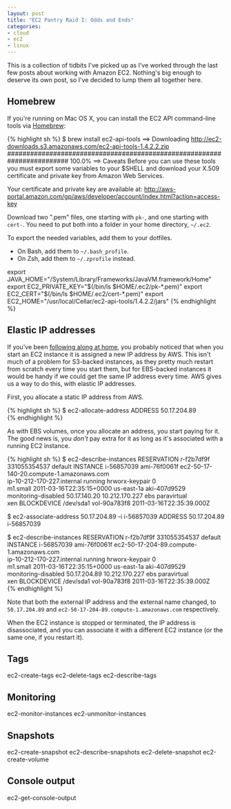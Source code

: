 ```yaml
---
layout: post
title: "EC2 Pantry Raid I: Odds and Ends"
categories:
- cloud
- ec2
- linux
---
```

This is a collection of tidbits I've picked up as I've worked through the last few posts
about working with Amazon EC2. Nothing's big enough to deserve its own post, so I've
decided to lump them all together here.

## Homebrew

If you're running on Mac OS X, you can install the EC2 API command-line tools via
[Homebrew](http://mxcl.github.com/homebrew/):

{% highlight sh %}
  $ brew install ec2-api-tools
  ==> Downloading http://ec2-downloads.s3.amazonaws.com/ec2-api-tools-1.4.2.2.zip
  ######################################################################## 100.0%
  ==> Caveats
  Before you can use these tools you must export some variables to your $SHELL
  and download your X.509 certificate and private key from Amazon Web Services.

  Your certificate and private key are available at:
  http://aws-portal.amazon.com/gp/aws/developer/account/index.html?action=access-key

  Download two ".pem" files, one starting with `pk-`, and one starting with `cert-`.
  You need to put both into a folder in your home directory, `~/.ec2`.

  To export the needed variables, add them to your dotfiles.
   * On Bash, add them to `~/.bash_profile`.
   * On Zsh, add them to `~/.zprofile` instead.

  export JAVA_HOME="/System/Library/Frameworks/JavaVM.framework/Home"
  export EC2_PRIVATE_KEY="$(/bin/ls $HOME/.ec2/pk-*.pem)"
  export EC2_CERT="$(/bin/ls $HOME/.ec2/cert-*.pem)"
  export EC2_HOME="/usr/local/Cellar/ec2-api-tools/1.4.2.2/jars"
{% endhighlight %}

## Elastic IP addresses

If you've been [following along at home](/2011/03/17/ec2-ebs-instance.html), you probably
noticed that when you start an EC2 instance it is assigned a new IP address by AWS.
This isn't much of a problem for S3-backed instances, as they pretty much restart from scratch
every time you start them, but for EBS-backed instances it would be handy if we could get the
same IP address every time. AWS gives us a way to do this, with elastic IP addresses.

First, you allocate a static IP address from AWS.

{% highlight sh %}
  $ ec2-allocate-address
  ADDRESS	50.17.204.89	
{% endhighlight %}

As with EBS volumes, once you allocate an address, you start paying for it. The good news is,
you *don't* pay extra for it as long as it's associated with a running EC2 instance.

{% highlight sh %}
  $ ec2-describe-instances
  RESERVATION   r-f2b7df9f      331055354537    default
  INSTANCE      i-56857039      ami-76f0061f    ec2-50-17-140-20.compute-1.amazonaws.com  \
                ip-10-212-170-227.internal      running hrworx-keypair                  0 \
                m1.small  2011-03-16T22:35:15+0000  us-east-1a  aki-407d9529              \
                monitoring-disabled     50.17.140.20    10.212.170.227  ebs   paravirtual \
                xen	
  BLOCKDEVICE   /dev/sda1       vol-90a783f8    2011-03-16T22:35:39.000Z
  
  $ ec2-associate-address 50.17.204.89 -i i-56857039
  ADDRESS	50.17.204.89	i-56857039

  $ ec2-describe-instances
  RESERVATION   r-f2b7df9f      331055354537    default
  INSTANCE      i-56857039      ami-76f0061f    ec2-50-17-204-89.compute-1.amazonaws.com  \
                ip-10-212-170-227.internal      running hrworx-keypair                  0 \
                m1.small  2011-03-16T22:35:15+0000  us-east-1a  aki-407d9529              \
                monitoring-disabled     50.17.204.89    10.212.170.227  ebs   paravirtual \
                xen	
  BLOCKDEVICE	/dev/sda1	vol-90a783f8	2011-03-16T22:35:39.000Z	
{% endhighlight %}

Note that both the external IP address and the external name changed, to
`50.17.204.89` and `ec2-50-17-204-89.compute-1.amazonaws.com` respectively.

When the EC2 instance is stopped or terminated, the IP address is disassociated,
and you can associate it with a different EC2 instance (or the same one, if you restart it).

## Tags

ec2-create-tags
ec2-delete-tags
ec2-describe-tags

## Monitoring

ec2-monitor-instances
ec2-unmonitor-instances

## Snapshots

ec2-create-snapshot
ec2-describe-snapshots
ec2-delete-snapshot
ec2-create-volume

## Console output

ec2-get-console-output
